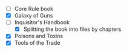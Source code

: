 - [ ] Core Rule book
- [x] Galaxy of Guns
- [ ] Inquisitor's Handbook
	- [x] Splitting the book into files by chapters
- [x] Poisons and Toxins
- [x] Tools of the Trade
